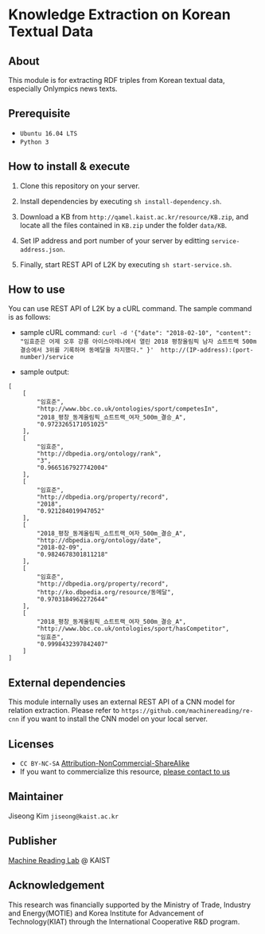 # Knowledge Extraction on Korean Textual Data

## About
This module is for extracting RDF triples from Korean textual data, especially Onlympics news texts.

## Prerequisite
* `Ubuntu 16.04 LTS`
* `Python 3`

## How to install & execute
1. Clone this repository on your server.

2. Install dependencies by executing `sh install-dependency.sh`.

3. Download a KB from `http://qamel.kaist.ac.kr/resource/KB.zip`, and locate all the files contained in `KB.zip` under the folder `data/KB`.

4. Set IP address and port number of your server by editting `service-address.json`.

5. Finally, start REST API of L2K by executing `sh start-service.sh`.

## How to use
You can use REST API of L2K by a cURL command. The sample command is as follows:

- sample cURL command: `curl -d '{"date": "2018-02-10", "content": "임효준은 어제 오후 강릉 아이스아레나에서 열린 2018 평창올림픽 남자 쇼트트랙 500m 결승에서 3위를 기록하며 동메달을 차지했다." }'  http://(IP-address):(port-number)/service`

- sample output: 
```
[
    [
        "임효준",
        "http://www.bbc.co.uk/ontologies/sport/competesIn",
        "2018_평창_동계올림픽_쇼트트랙_여자_500m_결승_A",
        "0.9723265171051025"
    ],
    [
        "임효준",
        "http://dbpedia.org/ontology/rank",
        "3",
        "0.9665167927742004"
    ],
    [
        "임효준",
        "http://dbpedia.org/property/record",
        "2018",
        "0.921284019947052"
    ],
    [
        "2018_평창_동계올림픽_쇼트트랙_여자_500m_결승_A",
        "http://dbpedia.org/ontology/date",
        "2018-02-09",
        "0.9824678301811218"
    ],
    [
        "임효준",
        "http://dbpedia.org/property/record",
        "http://ko.dbpedia.org/resource/동메달",
        "0.9703184962272644"
    ],
    [
        "2018_평창_동계올림픽_쇼트트랙_여자_500m_결승_A",
        "http://www.bbc.co.uk/ontologies/sport/hasCompetitor",
        "임효준",
        "0.9998432397842407"
    ]
]
```

## External dependencies
This module internally uses an external REST API of a CNN model for relation extraction. Please refer to `https://github.com/machinereading/re-cnn` if you want to install the CNN model on your local server.

## Licenses
* `CC BY-NC-SA` [Attribution-NonCommercial-ShareAlike](https://creativecommons.org/licenses/by-nc-sa/2.0/)
* If you want to commercialize this resource, [please contact to us](http://mrlab.kaist.ac.kr/contact)

## Maintainer
Jiseong Kim `jiseong@kaist.ac.kr`

## Publisher
[Machine Reading Lab](http://mrlab.kaist.ac.kr/) @ KAIST

## Acknowledgement
This research was financially supported by the Ministry of Trade, Industry and Energy(MOTIE) and Korea Institute for Advancement of Technology(KIAT) through the International Cooperative R&D program.